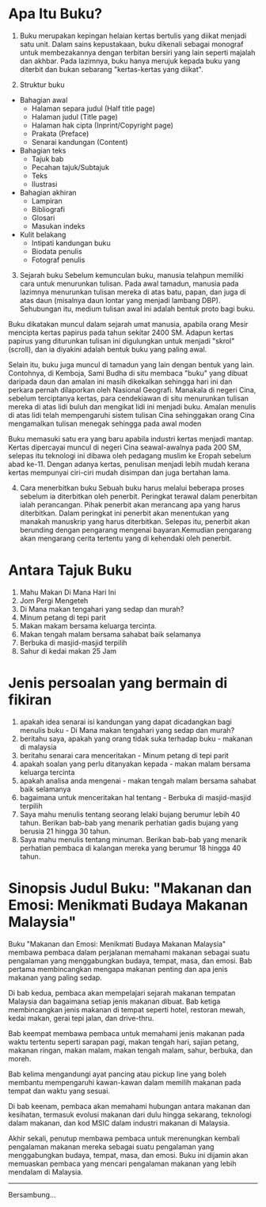 # Apa Itu Buku?

1. Buku merupakan kepingan helaian kertas bertulis yang diikat menjadi satu unit. Dalam sains kepustakaan, buku dikenali sebagai monograf untuk membezakannya dengan terbitan bersiri yang lain seperti majalah dan akhbar. Pada lazimnya, buku hanya merujuk kepada buku yang diterbit dan bukan sebarang "kertas-kertas yang diikat".

2. Struktur buku
* Bahagian awal
    * Halaman separa judul (Half title page)
    * Halaman judul (Title page)
    * Halaman hak cipta (Inprint/Copyright page)
    * Prakata (Preface)
    * Senarai kandungan (Content)
* Bahagian teks
    * Tajuk bab
    * Pecahan tajuk/Subtajuk
    * Teks
    * Ilustrasi
* Bahagian akhiran
    * Lampiran
    * Bibliografi
    * Glosari
    * Masukan indeks
* Kulit belakang
    * Intipati kandungan buku
    * Biodata penulis
    * Fotograf penulis

3. Sejarah buku
Sebelum kemunculan buku, manusia telahpun memiliki cara untuk menurunkan tulisan. Pada awal tamadun, manusia pada lazimnya menurunkan tulisan mereka di atas batu, papan, dan juga di atas daun (misalnya daun lontar yang menjadi lambang DBP). Sehubungan itu, medium tulisan awal ini adalah bentuk proto bagi buku.

Buku dikatakan muncul dalam sejarah umat manusia, apabila orang Mesir mencipta kertas papirus pada tahun sekitar 2400 SM. Adapun kertas papirus yang diturunkan tulisan ini digulungkan untuk menjadi "skrol" (scroll), dan ia diyakini adalah bentuk buku yang paling awal.

Selain itu, buku juga muncul di tamadun yang lain dengan bentuk yang lain. Contohnya, di Kemboja, Sami Budha di situ membaca "buku" yang dibuat daripada daun dan amalan ini masih dikekalkan sehingga hari ini dan perkara pernah dilaporkan oleh Nasional Geografi. Manakala di negeri Cina, sebelum terciptanya kertas, para cendekiawan di situ menurunkan tulisan mereka di atas lidi buluh dan mengikat lidi ini menjadi buku. Amalan menulis di atas lidi telah mempengaruhi sistem tulisan Cina sehinggakan orang Cina mengamalkan tulisan menegak sehingga pada awal moden

Buku memasuki satu era yang baru apabila industri kertas menjadi mantap. Kertas dipercayai muncul di negeri Cina seawal-awalnya pada 200 SM, selepas itu teknologi ini dibawa oleh pedagang muslim ke Eropah sebelum abad ke-11. Dengan adanya kertas, penulisan menjadi lebih mudah kerana kertas mempunyai ciri-ciri mudah disimpan dan juga bertahan lama.
 
4. Cara menerbitkan buku
Sebuah buku harus melalui beberapa proses sebelum ia diterbitkan oleh penerbit.
Peringkat terawal dalam penerbitan ialah perancangan. Pihak penerbit akan merancang apa yang harus diterbitkan. Dalam peringkat ini penerbit akan menentukan yang manakah manuskrip yang harus diterbitkan. Selepas itu, penerbit akan berunding dengan pengarang mengenai bayaran.Kemudian pengarang akan mengarang cerita tertentu yang di kehendaki oleh penerbit.


# Antara Tajuk Buku

1. Mahu Makan Di Mana Hari Ini
2. Jom Pergi Mengeteh
3. Di Mana makan tengahari yang sedap dan murah?
4. Minum petang di tepi parit
5. Makan makam bersama keluarga tercinta.
6. Makan tengah malam bersama sahabat baik selamanya
7. Berbuka di masjid-masjid terpilih
8. Sahur di kedai makan 25 Jam

# Jenis persoalan yang bermain di fikiran
1. apakah idea senarai isi kandungan yang dapat dicadangkan bagi menulis buku - Di Mana makan tengahari yang sedap dan murah?
2. beritahu saya, apakah yang orang tidak suka terhadap buku - makanan di malaysia
3. beritahu senarai cara menceritakan - Minum petang di tepi parit
4. apakah soalan yang perlu ditanyakan kepada - makan malam bersama keluarga tercinta
5. apakah analisa anda mengenai - makan tengah malam bersama sahabat baik selamanya
6. bagaimana untuk menceritakan hal tentang - Berbuka di masjid-masjid terpilih
7. Saya mahu menulis tentang seorang lelaki bujang berumur lebih 40 tahun. Berikan bab-bab yang menarik perhatian gadis bujang yang berusia 21 hingga 30 tahun.
8. Saya mahu menulis tentang minuman. Berikan bab-bab yang menarik perhatian pembaca di kalangan mereka yang berumur 18 hingga 40 tahun.

# Sinopsis Judul Buku: "Makanan dan Emosi: Menikmati Budaya Makanan Malaysia"

Buku "Makanan dan Emosi: Menikmati Budaya Makanan Malaysia" membawa pembaca dalam perjalanan memahami makanan sebagai suatu pengalaman yang menggabungkan budaya, tempat, masa, dan emosi. Bab pertama membincangkan mengapa makanan penting dan apa jenis makanan yang paling sedap.

Di bab kedua, pembaca akan mempelajari sejarah makanan tempatan Malaysia dan bagaimana setiap jenis makanan dibuat. Bab ketiga membincangkan jenis makanan di tempat seperti hotel, restoran mewah, kedai makan, gerai tepi jalan, dan drive-thru.

Bab keempat membawa pembaca untuk memahami jenis makanan pada waktu tertentu seperti sarapan pagi, makan tengah hari, sajian petang, makanan ringan, makan malam, makan tengah malam, sahur, berbuka, dan moreh.

Bab kelima mengandungi ayat pancing atau pickup line yang boleh membantu mempengaruhi kawan-kawan dalam memilih makanan pada tempat dan waktu yang sesuai.

Di bab keenam, pembaca akan memahami hubungan antara makanan dan kesihatan, termasuk evolusi makanan dari dulu hingga sekarang, teknologi dalam makanan, dan kod MSIC dalam industri makanan di Malaysia.

Akhir sekali, penutup membawa pembaca untuk merenungkan kembali pengalaman makanan mereka sebagai suatu pengalaman yang menggabungkan budaya, tempat, masa, dan emosi. Buku ini dijamin akan memuaskan pembaca yang mencari pengalaman makanan yang lebih mendalam di Malaysia.

___
Bersambung...
